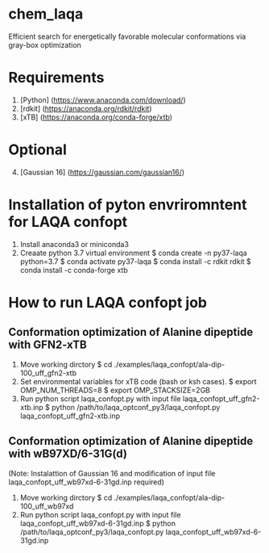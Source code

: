 # chem_laqa
Efficient search for energetically favorable molecular conformations via gray-box optimization

#  Requirements 
1. [Python] (https://www.anaconda.com/download/)
2. [rdkit]  (https://anaconda.org/rdkit/rdkit)
3. [xTB]    (https://anaconda.org/conda-forge/xtb)
#  Optional
4. [Gaussian 16] (https://gaussian.com/gaussian16/)

# Installation of pyton envriromntent for LAQA confopt
1. Install anaconda3 or miniconda3
2. Creaate python 3.7 virtual environment
   $ conda create -n py37-laqa python=3.7
   $ conda activate py37-laqa
   $ conda install -c rdkit rdkit
   $ conda install -c conda-forge xtb

# How to run LAQA confopt job

## Conformation optimization of Alanine dipeptide with GFN2-xTB
1. Move working dirctory
   $ cd ./examples/laqa_confopt/ala-dip-100_uff_gfn2-xtb
2. Set environmental variables for xTB code (bash or ksh cases).
   $ export OMP_NUM_THREADS=8
   $ export OMP_STACKSIZE=2GB
3. Run python script laqa_confopt.py with input file laqa_confopt_uff_gfn2-xtb.inp
   $ python /path/to/laqa_optconf_py3/laqa_confopt.py laqa_confopt_uff_gfn2-xtb.inp

## Conformation optimization of Alanine dipeptide with wB97XD/6-31G(d)
(Note: Instalattion of Gaussian 16 and modification of input file laqa_confopt_uff_wb97xd-6-31gd.inp required)
1. Move working dirctory
   $ cd ./examples/laqa_confopt/ala-dip-100_uff_wb97xd
2. Run python script laqa_confopt.py with input file laqa_confopt_uff_wb97xd-6-31gd.inp
   $ python /path/to/laqa_optconf_py3/laqa_confopt.py laqa_confopt_uff_wb97xd-6-31gd.inp
